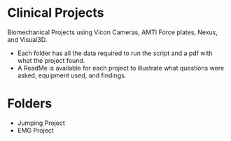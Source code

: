 # Clinical Projects
Biomechanical Projects using Vicon Cameras, AMTI Force plates, Nexus, and Visual3D.

- Each folder has all the data required to run the script and a pdf with what the project found.
- A ReadMe is available for each project to illustrate what questions were asked, equipment used, and findings.

# Folders 
- Jumping Project
- EMG Project
